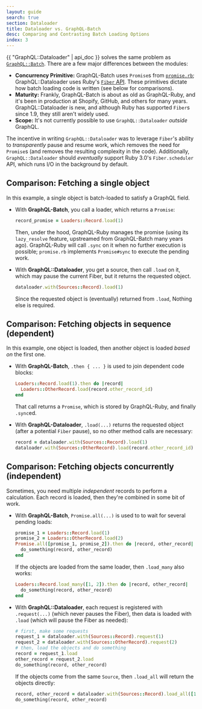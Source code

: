 ```yaml
---
layout: guide
search: true
section: Dataloader
title: Dataloader vs. GraphQL-Batch
desc: Comparing and Contrasting Batch Loading Options
index: 3
---
```


{{ "GraphQL::Dataloader" | api_doc }} solves the same problem as [`GraphQL::Batch`](https://github.com/shopify/graphql-batch). There are a few major differences between the modules:


- __Concurrency Primitive:__ GraphQL-Batch uses `Promise`s from [`promise.rb`](https://github.com/lgierth/promise.rb); GraphQL::Dataloader uses Ruby's [`Fiber` API](https://ruby-doc.org/core-3.0.0/Fiber.html). These primitives dictate how batch loading code is written (see below for comparisons).
- __Maturity:__ Frankly, GraphQL-Batch is about as old as GraphQL-Ruby, and it's been in production at Shopify, GitHub, and others for many years. GraphQL::Dataloader is new, and although Ruby has supported `Fiber`s since 1.9, they still aren't widely used.
- __Scope:__ It's not currently possible to use `GraphQL::Dataloader` _outside_ GraphQL.

The incentive in writing `GraphQL::Dataloader` was to leverage `Fiber`'s ability to _transparently_ pause and resume work, which removes the need for `Promise`s (and removes the resulting complexity in the code). Additionally, `GraphQL::Dataloader` should _eventually_ support Ruby 3.0's `Fiber.scheduler` API, which runs I/O in the background by default.

## Comparison: Fetching a single object

In this example, a single object is batch-loaded to satisfy a GraphQL field.

- With __GraphQL-Batch__, you call a loader, which returns a `Promise`:

  ```ruby
  record_promise = Loaders::Record.load(1)
  ```

  Then, under the hood, GraphQL-Ruby manages the promise (using its `lazy_resolve` feature, upstreamed from GraphQL-Batch many years ago). GraphQL-Ruby will call `.sync` on it when no further execution is possible; `promise.rb` implements `Promise#sync` to execute the pending work.

- With __GraphQL::Dataloader__, you get a source, then call `.load` on it, which may pause the current Fiber, but it returns the requested object.

  ```ruby
  dataloader.with(Sources::Record).load(1)
  ```

  Since the requested object is (eventually) returned from `.load`, Nothing else is required.

## Comparison: Fetching objects in sequence (dependent)

In this example, one object is loaded, then another object is loaded _based on_ the first one.

- With __GraphQL-Batch__, `.then { ... }` is used to join dependent code blocks:

  ```ruby
  Loaders::Record.load(1).then do |record|
    Loaders::OtherRecord.load(record.other_record_id)
  end
  ```

  That call returns a `Promise`, which is stored by GraphQL-Ruby, and finally `.sync`ed.

- With __GraphQL-Dataloader__, `.load(...)` returns the requested object (after a potential `Fiber` pause), so no other method calls are necessary:

  ```ruby
  record = dataloader.with(Sources::Record).load(1)
  dataloader.with(Sources::OtherRecord).load(record.other_record_id)
  ```

## Comparison: Fetching objects concurrently (independent)

Sometimes, you need multiple _independent_ records to perform a calculation. Each record is loaded, then they're combined in some bit of work.

- With __GraphQL-Batch__, `Promise.all(...)` is used to to wait for several pending loads:

  ```ruby
  promise_1 = Loaders::Record.load(1)
  promise_2 = Loaders::OtherRecord.load(2)
  Promise.all([promise_1, promise_2]).then do |record, other_record|
    do_something(record, other_record)
  end
  ```

  If the objects are loaded from the same loader, then `.load_many` also works:

  ```ruby
  Loaders::Record.load_many([1, 2]).then do |record, other_record|
    do_something(record, other_record)
  end
  ```

- With __GraphQL::Dataloader__, each request is registered with `.request(...)` (which never pauses the Fiber), then data is loaded with `.load` (which will pause the Fiber as needed):

  ```ruby
  # first, make some requests
  request_1 = dataloader.with(Sources::Record).request(1)
  request_2 = dataloader.with(Sources::OtherRecord).request(2)
  # then, load the objects and do something
  record = request_1.load
  other_record = request_2.load
  do_something(record, other_record)
  ```

  If the objects come from the same `Source`, then `.load_all` will return the objects directly:

  ```ruby
  record, other_record = dataloader.with(Sources::Record).load_all([1, 2])
  do_something(record, other_record)
  ```
